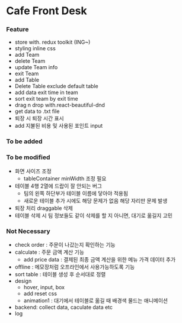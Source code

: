 # Cafe Front Desk

### Feature

- store with. redux toolkit (ING~)
- styling inline css
- add Team
- delete Team
- update Team info
- exit Team
- add Table
- Delete Table exclude default table
- add data exit time in team
- sort exit team by exit time
- drag n drop with.react-beautiful-dnd
- get data to .txt file
- 퇴장 시 퇴장 시간 표시
- add 지불된 비용 및 사용된 포인트 input

### To be added

### To be modified

- 화면 사이즈 조정
  - tableContainer minWidth 조정 필요
- 테이블 4행 2열에 드랍이 잘 안되는 버그
  - 팀의 왼쪽 하단부가 테이블 이름에 닿아야 적용됨
  - 새로운 테이블 추가 시에도 해당 문제가 없음 해당 자리만 문제 발생
- 퇴장 처리 draggable 삭제
- 테이블 삭제 시 팀 정보들도 같이 삭제를 할 지 아니면, 대기로 옮길지 고민

### Not Necessary

- check order : 주문이 나갔는지 확인하는 기능
- calculate : 주문 금액 계산 기능
  - add price data : 결제된 최종 금액 계산을 위한 메뉴 가격 데이터 추가
- offline : 메모장처럼 오프라인에서 사용가능하도록 기능
- sort table : 테이블 생성 후 순서대로 정렬
- design
  - hover, input, box
  - add reset css
  - animation1 : 대기에서 테이블로 옮길 때 배경색 물드는 애니메이션
- backend: collect data, caculate data etc
- log
